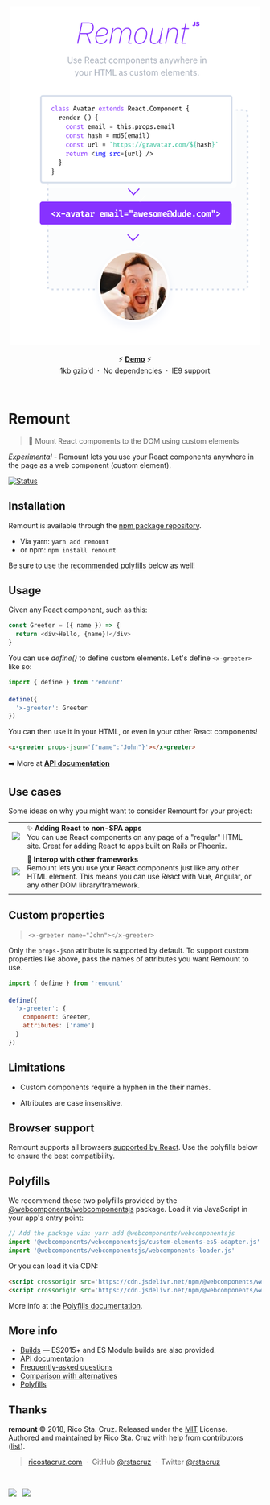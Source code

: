 <br>

<p align='center'><img src='docs/images/remount.png' width='500'></p>

<p align='center'>
⚡ <a href='https://codepen.io/rstacruz/pen/EpBZRv?editors=1010'><b>Demo</b></a> ⚡
<br>
1kb gzip'd &nbsp;&middot;&nbsp; No dependencies &nbsp;&middot;&nbsp; IE9 support
</p>

<br>

# Remount

> 🔌 Mount React components to the DOM using custom elements

_Experimental_ - Remount lets you use your React components anywhere in the page as a web component (custom element).

[![Status](https://travis-ci.org/rstacruz/remount.svg?branch=master)](https://travis-ci.org/rstacruz/remount 'See test builds')

## Installation

Remount is available through the [npm package repository](https://yarnpkg.com/en/package/remount).

- Via yarn: `yarn add remount`
- or npm: `npm install remount`

Be sure to use the [recommended polyfills](#polyfills) below as well!

## Usage

Given any React component, such as this:

```js
const Greeter = ({ name }) => {
  return <div>Hello, {name}!</div>
}
```

You can use _define()_ to define custom elements. Let's define `<x-greeter>` like so:

```js
import { define } from 'remount'

define({
  'x-greeter': Greeter
})
```

You can then use it in your HTML, or even in your other React components!

```html
<x-greeter props-json='{"name":"John"}'></x-greeter>
```

➡️ More at **[API documentation](docs/api.md)**

## Use cases

Some ideas on why you might want to consider Remount for your project:

|                                                    |                                                                                                                                                                                                            |
| -------------------------------------------------- | ---------------------------------------------------------------------------------------------------------------------------------------------------------------------------------------------------------- |
| <img src='http://source.unsplash.com/350x250?sea'> | ✨ **Adding React to non-SPA apps** <br> You can use React components on any page of a "regular" HTML site. Great for adding React to apps built on Rails or Phoenix.                                      |
|                                                    |                                                                                                                                                                                                            |
| <img src='http://source.unsplash.com/350x250?sun'> | 💞 **Interop with other frameworks** <br> Remount lets you use your React components just like any other HTML element. This means you can use React with Vue, Angular, or any other DOM library/framework. |
|                                                    |                                                                                                                                                                                                            |

## Custom properties

> `<x-greeter name="John"></x-greeter>`

Only the `props-json` attribute is supported by default. To support custom properties like above, pass the names of attributes you want Remount to use.

```js
import { define } from 'remount'

define({
  'x-greeter': {
    component: Greeter,
    attributes: ['name']
  }
})
```

## Limitations

- Custom components require a hyphen in the their names.

- Attributes are case insensitive.

## Browser support

Remount supports all browsers [supported by React](https://reactjs.org/docs/react-dom.html#browser-support). Use the polyfills below to ensure the best compatibility.

## Polyfills

We recommend these two polyfills provided by the [@webcomponents/webcomponentsjs][@webcomponents/webcomponentsjs] package. Load it via JavaScript in your app's entry point:

```js
// Add the package via: yarn add @webcomponents/webcomponentsjs
import '@webcomponents/webcomponentsjs/custom-elements-es5-adapter.js'
import '@webcomponents/webcomponentsjs/webcomponents-loader.js'
```

Or you can load it via CDN:

```html
<script crossorigin src='https://cdn.jsdelivr.net/npm/@webcomponents/webcomponentsjs@2.0.4/custom-elements-es5-adapter.js'></script>
<script crossorigin src='https://cdn.jsdelivr.net/npm/@webcomponents/webcomponentsjs@2.0.4/webcomponents-loader.js'></script>
```

[@webcomponents/webcomponentsjs]: https://yarn.pm/@webcomponents/webcomponentsjs

More info at the [Polyfills documentation](./docs/polyfills.md).

## More info

- [Builds](./docs/builds.md) &mdash; ES2015+ and ES Module builds are also provided.
- [API documentation](./docs/api.md)
- [Frequently-asked questions](./docs/faq.md)
- [Comparison with alternatives](./docs/comparison.md)
- [Polyfills](./docs/polyfills.md)

## Thanks

**remount** © 2018, Rico Sta. Cruz. Released under the [MIT] License.<br>
Authored and maintained by Rico Sta. Cruz with help from contributors ([list][contributors]).

> [ricostacruz.com](http://ricostacruz.com) &nbsp;&middot;&nbsp;
> GitHub [@rstacruz](https://github.com/rstacruz) &nbsp;&middot;&nbsp;
> Twitter [@rstacruz](https://twitter.com/rstacruz)

[mit]: http://mit-license.org/
[contributors]: http://github.com/rstacruz/remount/contributors

<br>

[![](https://img.shields.io/github/followers/rstacruz.svg?style=social&label=@rstacruz)](https://github.com/rstacruz) &nbsp;
[![](https://img.shields.io/twitter/follow/rstacruz.svg?style=social&label=@rstacruz)](https://twitter.com/rstacruz) <br>
